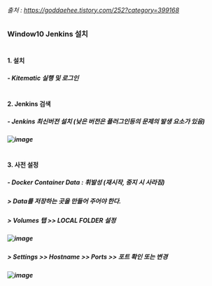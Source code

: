 ###### 출처 : https://goddaehee.tistory.com/252?category=399168
### Window10 Jenkins 설치

#
#### 1. 설치
##### - Kitematic 실행 및 로그인

#
#### 2. Jenkins 검색
##### - Jenkins 최신버전 설치 (낮은 버전은 플러그인등의 문제의 발생 요소가 있음)
##### ![image](https://user-images.githubusercontent.com/74608323/111583903-7341c600-8800-11eb-8581-43a99e1170a7.png)

#
#### 3. 사전 설정
##### - Docker Container Data : 휘발성 (재시작, 중지 시 사라짐)
#####  > Data를 저장하는 곳을 만들어 주어야 한다.
#####  > Volumes 탭 >> LOCAL FOLDER 설정
#####  ![image](https://user-images.githubusercontent.com/74608323/111585802-32977c00-8803-11eb-9d2a-e3277788ac35.png)
#####  > Settings >> Hostname >> Ports >> 포트 확인 또는 변경
#####  ![image](https://user-images.githubusercontent.com/74608323/111586970-ec431c80-8804-11eb-9f00-5c8790f2724c.png)

